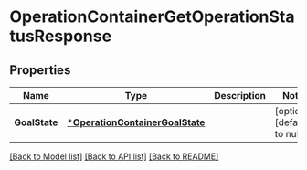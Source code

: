 # OperationContainerGetOperationStatusResponse

## Properties
Name | Type | Description | Notes
------------ | ------------- | ------------- | -------------
**GoalState** | [***OperationContainerGoalState**](OperationContainerGoalState.md) |  | [optional] [default to null]

[[Back to Model list]](../README.md#documentation-for-models) [[Back to API list]](../README.md#documentation-for-api-endpoints) [[Back to README]](../README.md)

